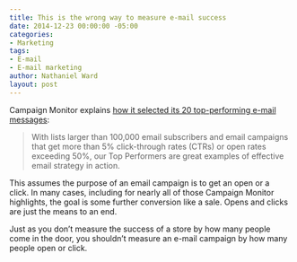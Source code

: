 ```yaml
---
title: This is the wrong way to measure e-mail success
date: 2014-12-23 00:00:00 -05:00
categories:
- Marketing
tags:
- E-mail
- E-mail marketing
author: Nathaniel Ward
layout: post
---
```


Campaign Monitor explains [how it selected its 20 top-performing e-mail messages][1]:

> With lists larger than 100,000 email subscribers and email campaigns that get more than 5% click-through rates (CTRs) or open rates exceeding 50%, our Top Performers are great examples of effective email strategy in action.

This assumes the purpose of an email campaign is to get an open or a click. In many cases, including for nearly all of those Campaign Monitor highlights, the goal is some further conversion like a sale. Opens and clicks are just the means to an end.

Just as you don’t measure the success of a store by how many people come in the door, you shouldn’t measure an e-mail campaign by how many people open or click.

 [1]: https://www.campaignmonitor.com/guides/best-email-marketing-campaigns/category/top-performers
